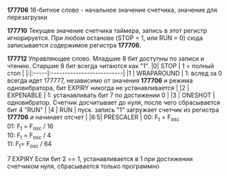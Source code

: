 **177706** 16-битное слово - начальное значение счетчика, значение для перезагрузки

**177710** Текущее значение счетчика таймера, запись в этот регистр игнорируется. При любом останове (STOP = 1, или RUN = 0) сюда записывается содержимое регистра **177706**.

**177712** Управляющее слово. Младшие 8 бит доступны по записи и чтению. Старшие 8 бит всегда читаются как "1".
|0| STOP | 1 = полный стоп |
|:|:-----|:--------------------------|
|1 | WRAPAROUND | 1: вслед за 0 всегда идет 177777, независимо от значения **177706** и режима одновибратора, бит EXPIRY никогда не устанавливается |
|2 | EXPENABLE | 1: устанавливать бит 7 по достижении 0 |
|3 | ONESHOT | одновибратор. Счетчик досчитывает до нуля, после чего сбрасывается бит 4 "RUN" |
|4 | RUN | пуск. запись "1" загружает счетчик из регистра **177706** и начинает отсчет |
|6:5| PRESCALER | 00: F<sub>t</sub> = F<sub>osc</sub><br> 01: F<sub>t</sub> = F<sub>osc</sub> / 16<br>10: F<sub>t</sub> = F<sub>osc</sub> / 4<br>11: F<sub>t</sub>= F<sub>osc</sub> / 64 <br>
<tr><td>7 </td><td> EXPIRY </td><td> Если бит 2 == 1, устанавливается в 1 при достижении счетчиком  нуля, сбрасывается только программно </td></tr>